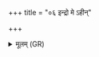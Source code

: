+++
title = "०६ इन्द्रो मे ऽहीन्"

+++
<details><summary>मूलम् (GR)</summary>

इन्द्रो मे ऽहीन् अजम्भयन् +++(Bhatt. mehīn)+++  
मित्रश् च वरुणश् च ।  
वातापर्जन्योभा ॥
</details>